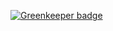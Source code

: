 

[![Greenkeeper badge](https://badges.greenkeeper.io/kumavis/eth-delegate-call-test.svg)](https://greenkeeper.io/)